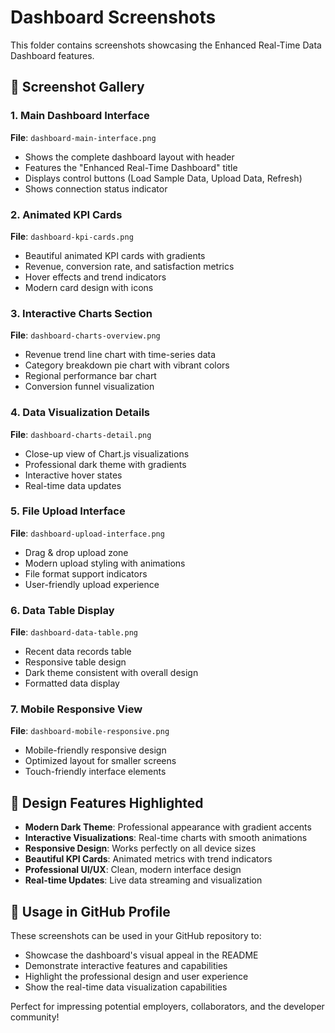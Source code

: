 # Dashboard Screenshots

This folder contains screenshots showcasing the Enhanced Real-Time Data Dashboard features.

## 📸 Screenshot Gallery

### 1. Main Dashboard Interface
**File**: `dashboard-main-interface.png`
- Shows the complete dashboard layout with header
- Features the "Enhanced Real-Time Dashboard" title
- Displays control buttons (Load Sample Data, Upload Data, Refresh)
- Shows connection status indicator

### 2. Animated KPI Cards
**File**: `dashboard-kpi-cards.png`
- Beautiful animated KPI cards with gradients
- Revenue, conversion rate, and satisfaction metrics
- Hover effects and trend indicators
- Modern card design with icons

### 3. Interactive Charts Section
**File**: `dashboard-charts-overview.png`
- Revenue trend line chart with time-series data
- Category breakdown pie chart with vibrant colors
- Regional performance bar chart
- Conversion funnel visualization

### 4. Data Visualization Details
**File**: `dashboard-charts-detail.png`
- Close-up view of Chart.js visualizations
- Professional dark theme with gradients
- Interactive hover states
- Real-time data updates

### 5. File Upload Interface
**File**: `dashboard-upload-interface.png`
- Drag & drop upload zone
- Modern upload styling with animations
- File format support indicators
- User-friendly upload experience

### 6. Data Table Display
**File**: `dashboard-data-table.png`
- Recent data records table
- Responsive table design
- Dark theme consistent with overall design
- Formatted data display

### 7. Mobile Responsive View
**File**: `dashboard-mobile-responsive.png`
- Mobile-friendly responsive design
- Optimized layout for smaller screens
- Touch-friendly interface elements

## 🎨 Design Features Highlighted

- **Modern Dark Theme**: Professional appearance with gradient accents
- **Interactive Visualizations**: Real-time charts with smooth animations
- **Responsive Design**: Works perfectly on all device sizes
- **Beautiful KPI Cards**: Animated metrics with trend indicators
- **Professional UI/UX**: Clean, modern interface design
- **Real-time Updates**: Live data streaming and visualization

## 🚀 Usage in GitHub Profile

These screenshots can be used in your GitHub repository to:
- Showcase the dashboard's visual appeal in the README
- Demonstrate interactive features and capabilities
- Highlight the professional design and user experience
- Show the real-time data visualization capabilities

Perfect for impressing potential employers, collaborators, and the developer community!